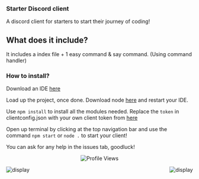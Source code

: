 

<br>

### Starter Discord client

A discord client for starters to start their journey of coding!

## What does it include?

It includes a index file + 1 easy command & say command. (Using command handler)


### How to install?

Download an IDE [here](https://code.visualstudio.com/)

Load up the project, once done. Download node [here](https://nodejs.org/en/) and restart your IDE.

Use `npm install` to install all the modules needed. Replace the `token` in clientconfig.json with your own client token from [here](https://discord.dev)

Open up terminal by clicking at the top navigation bar and use the command `npm start` or `node .` to start your client!

You can ask for any help in the issues tab, goodluck!



 <p align="center">
    <img src="https://komarev.com/ghpvc/?username=xdisplay" alt="Profile Views">
  </p>
</a>

<p><img align="left" src="https://github-readme-stats.vercel.app/api?username=xdisplay&show_icons=true&theme=cobalt&count_private=true)" alt="display" /></p>

<p></p>

<img align="right" src="https://github-readme-stats.vercel.app/api/top-langs/?username=xdisplay&show_icons=true&theme=cobalt&count_private=true)" alt="display" />
<p></p>
<h3 align=center> </h3>

